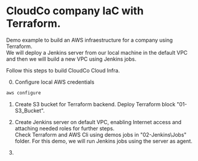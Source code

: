 # CloudCo company IaC with Terraform.

Demo example to build an AWS infraestructure for a company using Terraform.  
We will deploy a Jenkins server from our local machine in the default VPC and then we will build a new VPC using Jenkins jobs.

Follow this steps to build CloudCo Cloud Infra.

0. Configure local AWS credentials
```bash
aws configure
```

1. Create S3 bucket for Terraform backend. Deploy Terraform block "01-S3_Bucket".

2. Create Jenkins server on default VPC, enabling Internet access and attaching needed roles for further steps.  
Check Terraform and AWS Cli using demos jobs in "02-Jenkins\Jobs" folder. For this demo, we will run Jenkins jobs using the server as agent.

3. 